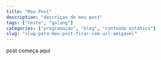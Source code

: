 ```yaml
---
title: "Meu Post"
description: "descriçao do meu post"
tags: ["teste", "golang"]
categories: ["programação", "blog", "conteúdo estático"]
slug: "slug-para-meu-post-ficar-com-url-amigavel"
---
```


post começa aqui
